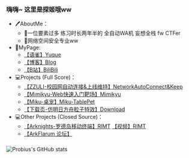 <!--
**ProbiusOfficial/ProbiusOfficial** is a ✨ _special_ ✨ repository because its `README.md` (this file) appears on your GitHub profile.

Here are some ideas to get you started:

- 🔭 I’m currently working on ...
- 🌱 I’m currently learning ...
- 👯 I’m looking to collaborate on ...
- 🤔 I’m looking for help with ...
- 💬 Ask me about ...
- 📫 How to reach me: ...
- 😄 Pronouns: ...
- ⚡ Fun fact: ...
-->
### 嗨嗨~ 这里是探姬哦ww
- 🖊️AboutMe：
   - 🔭一位要素过多 练习时长两年半的 全自动WA机 妄想全栈 fw CTFer
   - 🌱网络空间安全专业ww
- 🔎MyPage:
   - [【语雀】Yuque<DOWN>](https://www.yuque.com/probius)
   - [【博客】Blog](http://blog.probius.xyz/)
   - [【B站】BiliBili](https://space.bilibili.com/27109929)
- 💻Projects (Full Score)：
   - [【ZZULI-校园网自动连接&上线维持】NetworkAutoConnect&Keep](https://github.com/ProbiusOfficial/zzuliNetWorkSetUp)
   - [【Mimikyu-Web快速入门靶场】Mimikyu](https://github.com/ProbiusOfficial/Mimikyu)
   - [【Miku-桌宠】Miku-TablePet](https://github.com/ProbiusOfficial/TablePet)
   - [【下载页-仿明日方舟粒子特效】Download](https://github.com/ProbiusOfficial/Download)
- 💻Other Projects (Closed Source)：
   - [【Arknights-罗德岛移动终端】RIMT](https://github.com/ProbiusOfficial/RIMT_V4.0)  [【视频】RIMT](https://www.bilibili.com/video/BV1mv4y1N7xx)
   - [【ArkFlarum 论坛】](https://bbs.arktoolbox.jamsg.cn/)

### 
![Probius's GitHub stats](https://github-readme-stats.vercel.app/api?username=ProbiusOfficial&include_all_commits=true)

